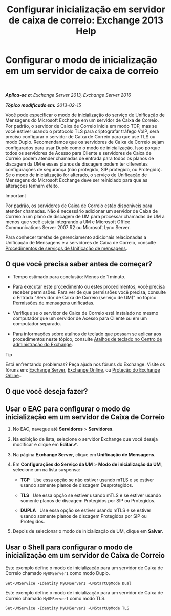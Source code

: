 ﻿---
title: 'Configurar inicialização em servidor de caixa de correio: Exchange 2013 Help'
TOCTitle: Configurar o modo de inicialização em um servidor de caixa de correio
ms:assetid: 4457d6a0-52bd-4269-8cb5-d34d7fe9bfc3
ms:mtpsurl: https://technet.microsoft.com/pt-br/library/Ee423544(v=EXCHG.150)
ms:contentKeyID: 50556191
ms.date: 05/22/2018
mtps_version: v=EXCHG.150
ms.translationtype: MT
---

# Configurar o modo de inicialização em um servidor de caixa de correio

 

_**Aplica-se a:** Exchange Server 2013, Exchange Server 2016_

_**Tópico modificado em:** 2013-02-15_

Você pode especificar o modo de inicialização do serviço de Unificação de Mensagens do Microsoft Exchange em um servidor de Caixa de Correio. Por padrão, o servidor de Caixa de Correio inicia em modo TCP, mas se você estiver usando o protocolo TLS para criptografar tráfego VoIP, será preciso configurar o servidor de Caixa de Correio para que use TLS ou modo Duplo. Recomendamos que os servidores de Caixa de Correio sejam configurados para usar Duplo como o modo de inicialização. Isso porque todos os servidores de Acesso para Cliente e servidores de Caixa de Correio podem atender chamadas de entrada para todos os planos de discagem da UM e esses planos de discagem podem ter diferentes configurações de segurança (não protegido, SIP protegido, ou Protegido). Se o modo de inicialização for alterado, o serviço de Unificação de Mensagens do Microsoft Exchange deve ser reiniciado para que as alterações tenham efeito.


> [!IMPORTANT]
> Por padrão, os servidores de Caixa de Correio estão disponíveis para atender chamadas. Não é necessário adicionar um servidor de Caixa de Correio a um plano de discagem de UM para processar chamadas de UM a menos que você esteja integrando a UM e Microsoft Office Communications Server 2007 R2 ou Microsoft Lync Server.



Para conhecer tarefas de gerenciamento adicionais relacionadas a Unificação de Mensagens e a servidores de Caixa de Correio, consulte [Procedimentos de serviços de Unificação de mensagens](um-services-procedures-exchange-2013-help.md).

## O que você precisa saber antes de começar?

  - Tempo estimado para conclusão: Menos de 1 minuto.

  - Para executar este procedimento ou estes procedimentos, você precisa receber permissões. Para ver de que permissões você precisa, consulte o Entrada "Servidor de Caixa de Correio (serviço de UM)" no tópico [Permissões de mensagens unificadas](unified-messaging-permissions-exchange-2013-help.md).

  - Verifique se o servidor de Caixa de Correio está instalado no mesmo computador que um servidor de Acesso para Cliente ou em um computador separado.

  - Para informações sobre atalhos de teclado que possam se aplicar aos procedimentos neste tópico, consulte [Atalhos de teclado no Centro de administração do Exchange](keyboard-shortcuts-in-the-exchange-admin-center-exchange-online-protection-help.md).


> [!TIP]
> Está enfrentando problemas? Peça ajuda nos fóruns do Exchange. Visite os fóruns em: <A href="https://go.microsoft.com/fwlink/p/?linkid=60612">Exchange Server</A>, <A href="https://go.microsoft.com/fwlink/p/?linkid=267542">Exchange Online</A>, ou <A href="https://go.microsoft.com/fwlink/p/?linkid=285351">Proteção do Exchange Online</A>..



## O que você deseja fazer?

## Usar o EAC para configurar o modo de inicialização em um servidor de Caixa de Correio

1.  No EAC, navegue até **Servidores** \> **Servidores**.

2.  Na exibição de lista, selecione o servidor Exchange que você deseja modificar e clique em **Editar**![Ícone de edição](images/JJ218640.6f53ccb2-1f13-4c02-bea0-30690e6ea71d(EXCHG.150).gif "Ícone de edição").

3.  Na página **Exchange Server**, clique em **Unificação de Mensagens**.

4.  Em **Configurações do Serviço da UM** \> **Modo de inicialização da UM**, selecione um na lista suspensa:
    
      - **TCP**   Use essa opção se não estiver usando mTLS e se estiver usando somente planos de discagem Desprotegidos.
    
      - **TLS**   Use essa opção se estiver usando mTLS e se estiver usando somente planos de discagem Protegidos por SIP ou Protegidos.
    
      - **DUPLA**   Use essa opção se estiver usando mTLS e se estiver usando somente planos de discagem Protegidos por SIP ou Protegidos.

5.  Depois de selecionar o modo de inicialização de UM, clique em **Salvar**.

## Usar o Shell para configurar o modo de inicialização em um servidor de Caixa de Correio

Este exemplo define o modo de inicialização para um servidor de Caixa de Correio chamado `MyUMServer1` como modo Duplo.

    Set-UMService -Identity MyUMServer1 -UMStartUpMode Dual

Este exemplo define o modo de inicialização para um servidor de Caixa de Correio chamado `MyUMServer1` como modo TLS.

    Set-UMService -Identity MyUMServer1 -UMStartUpMode TLS

